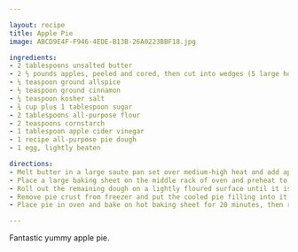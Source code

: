 ```yaml
---

layout: recipe
title: Apple Pie
image: ABCD9E4F-F946-4EDE-B13B-26A0223BBF18.jpg

ingredients:
- 2 tablespoons unsalted butter
- 2 ½ pounds apples, peeled and cored, then cut into wedges (5 large honeycrisps will do it)
- ¼ teaspoon ground allspice
- ½ teaspoon ground cinnamon
- ¼ teaspoon kosher salt
- ¾ cup plus 1 tablespoon sugar
- 2 tablespoons all-purpose flour
- 2 teaspoons cornstarch
- 1 tablespoon apple cider vinegar
- 1 recipe all-purpose pie dough
- 1 egg, lightly beaten

directions:
- Melt butter in a large saute pan set over medium-high heat and add apples to the pan. Stir to coat fruit with butter and cook, stirring occasionally. Meanwhile, whisk together the spices, salt and .75 cup sugar, and sprinkle this over the pan, stirring to combine. Lower heat and cook until apples have started to soften, approximately 5 to 7 minutes. Sprinkle the flour and cornstarch over the apples and continue to cook, stirring occasionally, another 3 to 5 minutes. Remove pan from heat, add cider vinegar, stir and scrape fruit mixture into a bowl and allow to cool completely. (The fruit mixture will cool faster if spread out on a rimmed baking sheet.)
- Place a large baking sheet on the middle rack of oven and preheat to 425. Remove one disc of dough from the refrigerator and, using a pin, roll it out on a lightly floured surface until it is roughly 12 inches in diameter. Fit this crust into a 9-inch pie plate, trimming it to leave a .5-inch overhang. Place this plate, with the dough, in the freezer.
- Roll out the remaining dough on a lightly floured surface until it is roughly 10 or 11 inches in diameter.
- Remove pie crust from freezer and put the cooled pie filling into it. Cover with remaining dough. Press the edges together, trim the excess, then crimp the edges with the tines of a fork. Using a sharp knife, cut three or four steam vents in the top of the crust. Lightly brush the top of the pie with egg wash and sprinkle with remaining tablespoon of sugar.
- Place pie in oven and bake on hot baking sheet for 20 minutes, then reduce temperature to 375. Continue to cook until the interior is bubbling and the crust is golden brown, about 30 to 40 minutes more. Remove and allow to cool on a windowsill or kitchen rack, about two hours.

---
```

Fantastic yummy apple pie.